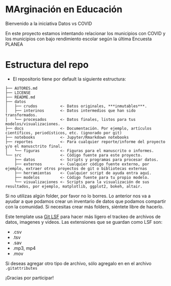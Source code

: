 # MArginación en Educación

Bienvenido a la iniciativa Datos vs COVID

En este proyecto estamos intentando relacionar los municipios con COVID y los municipios con bajo rendimiento escolar según la última Encuesta PLANEA

# Estructura del repo
- El repositorio tiene por default la siguiente estructura:

```.
├── AUTORES.md
├── LICENSE
├── README.md
├── datos
│   ├── crudos          <- Datos originales, ***inmutables***.
│   ├── interinos       <- Datos intermedios que han sido transformados.
│   └── procesados      <- Datos finales, listos para tus modelos/visualizaciones.
├── docs                <- Documentación. Por ejemplo, artículos científicos, periodísticos, etc. (ignorado por git)
├── notebooks           <- Jupyter/Rmarkdown notebooks
├── reportes            <- Para cualquier reporte/informe del proyecto y/o el manusctrito final.
│   └── figuras         <- Figuras para el manuscrito o informes.
└── src                 <- Código fuente para este proyecto.
    ├── datos           <- Scripts y programas para procesar datos.
    ├── externos        <- Cualquier código fuente externo, por ejemplo, extraer otros proyectos de git o bibliotecas externas
    ├── herramientas    <- Cualquier script de ayuda entra aquí.
    ├── modelos         <- Código fuente para tu propio modelo.
    └── visualizaciones <- Scripts para la visualización de sus resultados, por ejemplo, matplotlib, ggplot2, bokeh, altair.
```

Si no utilizas algún folder, por favor no lo borres. Lo anterior nos va a ayudar a que podamos crear un inventario de datos que podamos compartir con la comunidad. Si necesitas crear más folders, siéntete libre de hacerlo.

Este template usa [Git LSF](https://git-lfs.github.com/) para hacer más ligero el trackeo de archivos de datos, imagenes y videos. Las extensiones que se guardan como LSF son:

- .csv
- .tsv
- .sav
- .mp3, mp4
- .mov

Si deseas agregar otro tipo de archivo, sólo agregalo en en el archivo `.gitattributes`

¡Gracias por participar!
